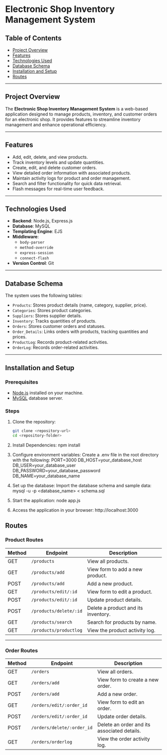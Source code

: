 # Electronic Shop Inventory Management System

## Table of Contents
- [Project Overview](#project-overview)
- [Features](#features)
- [Technologies Used](#technologies-used)
- [Database Schema](#database-schema)
- [Installation and Setup](#installation-and-setup)
- [Routes](#routes)

---

## Project Overview
The **Electronic Shop Inventory Management System** is a web-based application designed to manage products, inventory, and customer orders for an electronic shop. It provides features to streamline inventory management and enhance operational efficiency.

---

## Features
- Add, edit, delete, and view products.
- Track inventory levels and update quantities.
- Create, edit, and delete customer orders.
- View detailed order information with associated products.
- Maintain activity logs for product and order management.
- Search and filter functionality for quick data retrieval.
- Flash messages for real-time user feedback.

---

## Technologies Used
- **Backend**: Node.js, Express.js
- **Database**: MySQL
- **Templating Engine**: EJS
- **Middleware**:
  - `body-parser`
  - `method-override`
  - `express-session`
  - `connect-flash`
- **Version Control**: Git

---

## Database Schema
The system uses the following tables:
- `Products`: Stores product details (name, category, supplier, price).
- `Categories`: Stores product categories.
- `Suppliers`: Stores supplier details.
- `Inventory`: Tracks quantities of products.
- `Orders`: Stores customer orders and statuses.
- `Order_Details`: Links orders with products, tracking quantities and prices.
- `ProductLog`: Records product-related activities.
- `OrderLog`: Records order-related activities.

---

## Installation and Setup

### Prerequisites
- [Node.js](https://nodejs.org/) installed on your machine.
- [MySQL](https://www.mysql.com/) database server.

### Steps
1. Clone the repository:
   ```bash
   git clone <repository-url>
   cd <repository-folder>

2. Install Dependencies:
   npm install
   
3. Configure environment variables: Create a .env file in the root directory with the following:
   PORT=3000
  DB_HOST=your_database_host
  DB_USER=your_database_user
  DB_PASSWORD=your_database_password
  DB_NAME=your_database_name

4. Set up the database: Import the database schema and sample data:
   mysql -u <username> -p <database_name> < schema.sql

5. Start the application:
   node app.js

6. Access the application in your browser:
   http://localhost:3000


## Routes

### Product Routes

| **Method** | **Endpoint**              | **Description**                           |
|------------|---------------------------|-------------------------------------------|
| GET        | `/products`               | View all products.                        |
| GET        | `/products/add`           | View form to add a new product.           |
| POST       | `/products/add`           | Add a new product.                        |
| GET        | `/products/edit/:id`      | View form to edit a product.              |
| POST       | `/products/edit/:id`      | Update product details.                   |
| POST       | `/products/delete/:id`    | Delete a product and its inventory.       |
| GET        | `/products/search`        | Search for products by name.              |
| GET        | `/products/productlog`    | View the product activity log.            |

---

### Order Routes

| **Method** | **Endpoint**               | **Description**                           |
|------------|----------------------------|-------------------------------------------|
| GET        | `/orders`                  | View all orders.                          |
| GET        | `/orders/add`              | View form to create a new order.          |
| POST       | `/orders/add`              | Add a new order.                          |
| GET        | `/orders/edit/:order_id`   | View form to edit an order.               |
| POST       | `/orders/edit/:order_id`   | Update order details.                     |
| POST       | `/orders/delete/:order_id` | Delete an order and its associated details.|
| GET        | `/orders/orderlog`         | View the order activity log.              |



   
